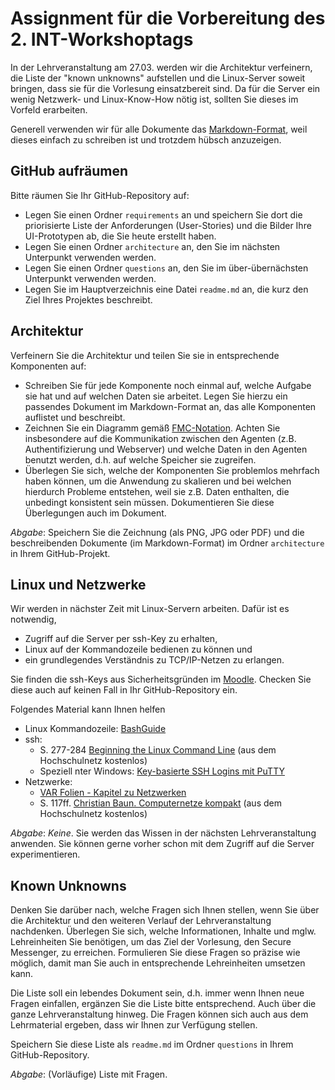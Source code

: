 # Assignment für die Vorbereitung des 2. INT-Workshoptags

In der Lehrveranstaltung am 27.03. werden wir die Architektur verfeinern, die Liste der "known unknowns" aufstellen und die Linux-Server soweit bringen, dass sie für die Vorlesung einsatzbereit sind. Da für die Server ein wenig Netzwerk- und Linux-Know-How nötig ist, sollten Sie dieses im Vorfeld erarbeiten.

Generell verwenden wir für alle Dokumente das [Markdown-Format](https://daringfireball.net/projects/markdown/), weil dieses einfach zu schreiben ist und trotzdem hübsch anzuzeigen.

## GitHub aufräumen

Bitte räumen Sie Ihr GitHub-Repository auf:

  * Legen Sie einen Ordner `requirements` an und speichern Sie dort die priorisierte Liste der Anforderungen (User-Stories) und die Bilder Ihre UI-Prototypen ab, die Sie heute erstellt haben.
  * Legen Sie einen Ordner `architecture` an, den Sie im nächsten Unterpunkt verwenden werden.
  * Legen Sie einen Ordner `questions` an, den Sie im über-übernächsten Unterpunkt verwenden werden.
  * Legen Sie im Hauptverzeichnis eine Datei `readme.md` an, die kurz den Ziel Ihres Projektes beschreibt.

## Architektur

Verfeinern Sie die Architektur und teilen Sie sie in entsprechende Komponenten auf:

  * Schreiben Sie für jede Komponente noch einmal auf, welche Aufgabe sie hat und auf welchen Daten sie arbeitet. Legen Sie hierzu ein passendes Dokument im Markdown-Format an, das alle Komponenten auflistet und beschreibt.
  * Zeichnen Sie ein Diagramm gemäß [FMC-Notation](http://www.fmc-modeling.org). Achten Sie insbesondere auf die Kommunikation zwischen den Agenten (z.B. Authentifizierung und Webserver) und welche Daten in den Agenten benutzt werden, d.h. auf welche Speicher sie zugreifen.
  * Überlegen Sie sich, welche der Komponenten Sie problemlos mehrfach haben können, um die Anwendung zu skalieren und bei welchen hierdurch Probleme entstehen, weil sie z.B. Daten enthalten, die unbedingt konsistent sein müssen. Dokumentieren Sie diese Überlegungen auch im Dokument.

_Abgabe_: Speichern Sie die Zeichnung (als PNG, JPG oder PDF) und die beschreibenden Dokumente (im Markdown-Format) im Ordner `architecture` in Ihrem GitHub-Projekt.

## Linux und Netzwerke

Wir werden in nächster Zeit mit Linux-Servern arbeiten. Dafür ist es notwendig,

  * Zugriff auf die Server per ssh-Key zu erhalten,
  * Linux auf der Kommandozeile bedienen zu können und
  * ein grundlegendes Verständnis zu TCP/IP-Netzen zu erlangen.

Sie finden die ssh-Keys aus Sicherheitsgründen im [Moodle](https://moodle.hs-mannheim.de/mod/folder/view.php?id=58737). Checken Sie diese auch auf keinen Fall in Ihr GitHub-Repository ein.

Folgendes Material kann Ihnen helfen

  * Linux Kommandozeile: [BashGuide](http://mywiki.wooledge.org/BashGuide)
  * ssh:
    - S. 277-284 [Beginning the Linux Command Line](https://link.springer.com/book/10.1007%2F978-1-4302-6829-1) (aus dem Hochschulnetz kostenlos)
    - Speziell nter Windows: [Key-basierte SSH Logins mit PuTTY](https://www.howtoforge.de/anleitung/key-basierte-ssh-logins-mit-putty/3/)
  * Netzwerke:
    - [VAR Folien - Kapitel zu Netzwerken](https://moodle.hs-mannheim.de/mod/url/view.php?id=58768)
    - S. 117ff. [Christian Baun. Computernetze kompakt](http://link.springer.com/book/10.1007/978-3-662-46932-3) (aus dem Hochschulnetz kostenlos)

_Abgabe_: *Keine*. Sie werden das Wissen in der nächsten Lehrveranstaltung anwenden. Sie können gerne vorher schon mit dem Zugriff auf die Server experimentieren.

## Known Unknowns

Denken Sie darüber nach, welche Fragen sich Ihnen stellen, wenn Sie über die Architektur und den weiteren Verlauf der Lehrveranstaltung nachdenken. Überlegen Sie sich, welche Informationen, Inhalte und mglw. Lehreinheiten Sie benötigen, um das Ziel der Vorlesung, den Secure Messenger, zu erreichen. Formulieren Sie diese Fragen so präzise wie möglich, damit man Sie auch in entsprechende Lehreinheiten umsetzen kann.

Die Liste soll ein lebendes Dokument sein, d.h. immer wenn Ihnen neue Fragen einfallen, ergänzen Sie die Liste bitte entsprechend. Auch über die ganze Lehrveranstaltung hinweg. Die Fragen können sich auch aus dem Lehrmaterial ergeben, dass wir Ihnen zur Verfügung stellen.

Speichern Sie diese Liste als `readme.md` im Ordner `questions` in Ihrem GitHub-Repository.

_Abgabe_: (Vorläufige) Liste mit Fragen.
